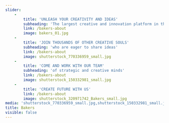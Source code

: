 ```yaml
---
slider:
    -
        title: 'UNLEASH YOUR CREATIVITY AND IDEAS'
        subheading: 'The largest creative and innovation platform in the Czech Republic'
        link: /bakers-about
        image: bakers_01.jpg
    -
        title: 'JOIN THOUSANDS OF OTHER CREATIVE SOULS'
        subheading: 'who are eager to share ideas'
        link: /bakers-about
        image: shutterstock_770336959_small.jpg
    -
        title: 'COME AND WORK WITH OUR TEAM'
        subheading: 'of strategic and creative minds'
        link: /bakers-about
        image: shutterstock_150332981_small.jpg
    -
        title: 'CREATE FUTURE WITH US'
        link: /bakers-about
        image: shutterstock_320971742_Bakers_small.jpg
media: 'shutterstock_770336959_small.jpg,shutterstock_150332981_small.jpg,bakers_01.jpg,shutterstock_320971742_Bakers_small.jpg'
title: Bakers
visible: false
---
```


